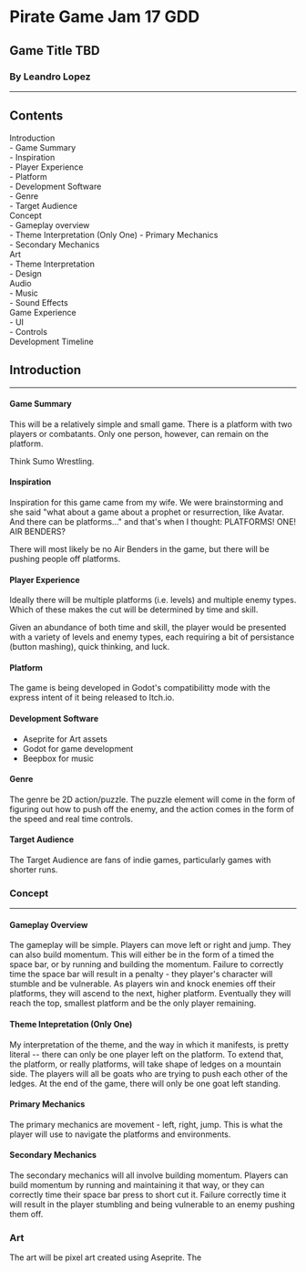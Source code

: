# Pirate Game Jam 17 GDD  
## Game Title TBD  
###  By Leandro Lopez
---  
  
## Contents
  Introduction  
    - Game Summary  
    - Inspiration  
    - Player Experience  
    - Platform  
    - Development Software  
    - Genre  
    - Target Audience  
  Concept  
    - Gameplay overview  
    - Theme Interpretation (Only One)
    - Primary Mechanics  
    - Secondary Mechanics  
  Art  
    - Theme Interpretation  
    - Design  
  Audio  
    - Music  
    - Sound Effects  
  Game Experience  
    - UI  
    - Controls  
  Development Timeline  

## Introduction  
---
####  Game Summary

This will be a relatively simple and small game. There is a platform with two 
players or combatants. Only one person, however, can remain on the platform.  
  
Think Sumo Wrestling.  
  
####  Inspiration 

Inspiration for this game came from my wife. We were brainstorming and she said 
"what about a game about a prophet or resurrection, like Avatar. And there can 
be platforms..." and that's when I thought: PLATFORMS! ONE! AIR BENDERS?  
  
There will most likely be no Air Benders in the game, but there will be pushing 
people off platforms.  
  
#### Player Experience  
  
Ideally there will be multiple platforms (i.e. levels) and multiple enemy types. 
Which of these makes the cut will be determined by time and skill.  
  
Given an abundance of both time and skill, the player would be presented with a 
variety of levels and enemy types, each requiring a bit of persistance (button 
mashing), quick thinking, and luck.  
  
#### Platform  
  
The game is being developed in Godot's compatibilitty mode with the express 
intent of it being released to Itch.io.  
  
#### Development Software  
  
- Aseprite for Art assets
- Godot for game development
- Beepbox for music

#### Genre

The genre be 2D action/puzzle. The puzzle element will come in the form of 
figuring out how to push off the enemy, and the action comes in the form of the 
speed and real time controls.

#### Target Audience  
  
The Target Audience are fans of indie games, particularly games with shorter 
runs. 

### Concept  
---  
####  Gameplay Overview

The gameplay will be simple. Players can move left or right and jump. They can 
also build momentum. This will either be in the form of a timed the space bar, 
or by running and building the momentum. Failure to correctly time the space 
bar will result in a penalty - they player's character will stumble and be 
vulnerable. As players win and knock enemies off their platforms, they will 
ascend to the next, higher platform. Eventually they will reach the top, 
smallest platform and be the only player remaining. 

#### Theme Intepretation (Only One)  
  
My interpretation of the theme, and the way in which it manifests, is pretty 
literal -- there can only be one player left on the platform. To extend that, 
the platform, or really platforms, will take shape of ledges on a mountain side.
 The players will all be goats who are trying to push each other of the ledges.
At the end of the game, there will only be one goat left standing.

#### Primary Mechanics  
  
The primary mechanics are movement - left, right, jump. This is what the player
 will use to navigate the platforms and environments.

#### Secondary Mechanics

The secondary mechanics will all involve building momentum. Players can build 
momentum by running and maintaining it that way, or they can correctly time 
their space bar press to short cut it. Failure correctly time it will result in 
the player stumbling and being vulnerable to an enemy pushing them off.  
  
### Art  
  
The art will be pixel art created using Aseprite. The   

